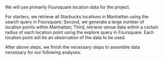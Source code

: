 We will use primarily Foursquare location data for the project.

For starters, we retrieve all Starbucks locations in Manhattan using the search query in Foursquare;
Second, we generate a large number of location points within Manhattan;
Third, retrieve venue data within a certain radius of each location point using the explore query in Foursquare. Each location point will be an observation of the data to be used.

After above steps, we finish the necessary steps to assemble data necessary for our following analyses.
